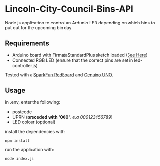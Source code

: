 # Lincoln-City-Council-Bins-API
Node.js application to control an Ardunio LED depending on which bins to put out for the upcoming bin day

## Requirements

- Arduino board with FirmataStandardPlus sketch loaded ([See Here](https://github.com/rwaldron/johnny-five/wiki/Getting-Started#troubleshooting))
- Connected RGB LED (ensure that the correct pins are set in led-controller.js)

Tested with a [SparkFun RedBoard](https://www.sparkfun.com/products/13975) and [Genuino UNO](https://uk.pi-supply.com/products/genuino-uno).

## Usage
in .env, enter the following:
- postcode
- [UPRN](https://www.findmyaddress.co.uk/search) (**preceded with '000'**, *e.g 000123456789*)
- LED colour (optional)

install the dependencies with:
```bash
npm install
```
run the application with:
```bash
node index.js
```
